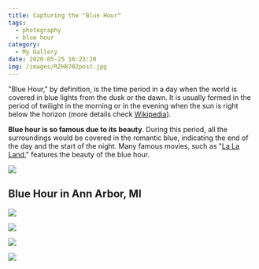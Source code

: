 ```yaml
---
title: Capturing the "Blue Hour"
tags:
  - photography
  - blue hour
category:
  - My Gallery
date: 2020-05-25 16:23:20
img: /images/RZH8702post.jpg
---
```



"Blue Hour," by definition, is the time period in a day when the world is covered in blue lights from the dusk or the dawn. It is usually formed in the period of twilight in the morning or in the evening when the sun is right below the horizon (more details check [Wikipedia](https://en.wikipedia.org/wiki/Blue_hour)). 

**Blue hour is so famous due to its beauty**. During this period, all the surroundings would be covered in the romantic blue, indicating the end of the day and the start of the night. Many famous movies, such as "[La La Land](https://www.imdb.com/title/tt3783958/)," features the beauty of the blue hour.

![](/images/RZH8702post.jpg)

<!-- more -->

## Blue Hour in Ann Arbor, MI

![](/images/RZH8715post.jpg)

![](/images/RZH8728post.jpg)

![](/images/RZH8725post.jpg)

![](/images/RZH8735post.jpg)
